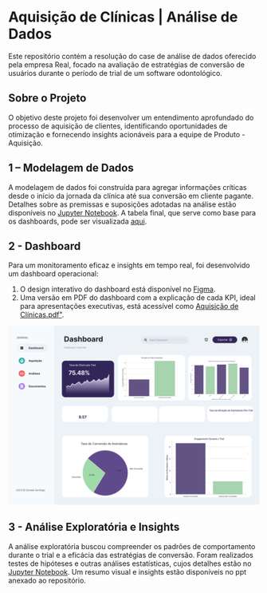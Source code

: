 
# Aquisição de Clínicas | Análise de Dados

Este repositório contém a resolução do case de análise de dados oferecido pela empresa Real, focado na avaliação de estratégias de conversão de usuários durante o período de trial de um software odontológico.

## Sobre o Projeto

O objetivo deste projeto foi desenvolver um entendimento aprofundado do processo de aquisição de clientes, identificando oportunidades de otimização e fornecendo insights acionáveis para a equipe de Produto - Aquisição.

## 1 – Modelagem de Dados

A modelagem de dados foi construída para agregar informações críticas desde o início da jornada da clínica até sua conversão em cliente pagante. Detalhes sobre as premissas e suposições adotadas na análise estão disponíveis no [Jupyter Notebook](https://github.com/danielesantiago/AquisicaodeClinicas/blob/master/An%C3%A1lise%20de%20Dados%20para%20Aquisi%C3%A7%C3%A3o%20de%20Cl%C3%ADnicas.ipynb). A tabela final, que serve como base para os dashboards, pode ser visualizada [aqui](https://github.com/danielesantiago/AquisicaodeClinicas/blob/master/modelodados.csv).

## 2 - Dashboard

Para um monitoramento eficaz e insights em tempo real, foi desenvolvido um dashboard operacional:

1. O design interativo do dashboard está disponível no [Figma](https://www.figma.com/file/NQAGW8jWQ45FG7f5J5J0cF/Cl%C3%ADnicas-Dashboard?type=design&node-id=1%3A168&mode=design&t=cB1kXhKn0QnH3tio-1).
2. Uma versão em PDF do dashboard com a explicação de cada KPI, ideal para apresentações executivas, está acessível como [Aquisição de Clínicas.pdf"](https://github.com/danielesantiago/AquisicaodeClinicas/blob/master/Aquisi%C3%A7%C3%A3o%20de%20Cl%C3%ADnicas.pdf).

![image](https://raw.githubusercontent.com/danielesantiago/AquisicaodeClinicas/master/Arquivos/desktop.png)


## 3 - Análise Exploratória e Insights

A análise exploratória buscou compreender os padrões de comportamento durante o trial e a eficácia das estratégias de conversão. Foram realizados testes de hipóteses e outras análises estatísticas, cujos detalhes estão no [Jupyter Notebook](https://github.com/danielesantiago/AquisicaodeClinicas/blob/master/An%C3%A1lise%20de%20Dados%20para%20Aquisi%C3%A7%C3%A3o%20de%20Cl%C3%ADnicas.ipynb). Um resumo visual e insights estão disponíveis no ppt anexado ao repositório.


